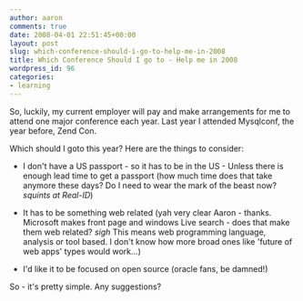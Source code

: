 ```yaml
---
author: aaron
comments: true
date: 2008-04-01 22:51:45+00:00
layout: post
slug: which-conference-should-i-go-to-help-me-in-2008
title: Which Conference Should I go to - Help me in 2008
wordpress_id: 96
categories:
- learning
---
```


So, luckily, my current employer will pay and make arrangements for me to attend one major conference each year.  Last year I attended Mysqlconf, the year before, Zend Con.

Which should I goto this year?  Here are the things to consider:



	
  * I don't have a US passport - so it has to be in the US - Unless there is enough lead time to get a passport (how much time does that take anymore these days?  Do I need to wear the mark of the beast now? *squints at Real-ID*)

	
  * It has to be something web related (yah very clear Aaron - thanks.  Microsoft makes front page and windows Live search - does that make them web related?  *sigh*  This means web programming language, analysis or tool based.  I don't know how more broad ones like 'future of web apps' types would work...)

	
  * I'd like it to be focused on open source (oracle fans, be damned!)


So - it's pretty simple.  Any suggestions?
